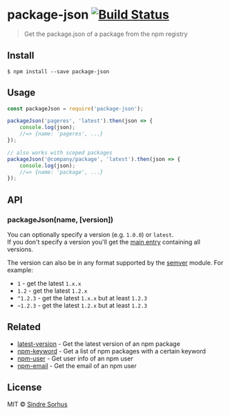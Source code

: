 # package-json [![Build Status](https://travis-ci.org/sindresorhus/package-json.svg?branch=master)](https://travis-ci.org/sindresorhus/package-json)

> Get the package.json of a package from the npm registry


## Install

```
$ npm install --save package-json
```


## Usage

```js
const packageJson = require('package-json');

packageJson('pageres', 'latest').then(json => {
	console.log(json);
	//=> {name: 'pageres', ...}
});

// also works with scoped packages
packageJson('@company/package', 'latest').then(json => {
	console.log(json);
	//=> {name: 'package', ...}
});
```


## API

### packageJson(name, [version])

You can optionally specify a version (e.g. `1.0.0`) or `latest`.  
If you don't specify a version you'll get the [main entry](http://registry.npmjs.org/pageres/) containing all versions.

The version can also be in any format supported by the [semver](https://www.npmjs.com/package/semver) module. For example:

- `1` - get the latest `1.x.x`
- `1.2` - get the latest `1.2.x`
- `^1.2.3` - get the latest `1.x.x` but at least `1.2.3`
- `~1.2.3` - get the latest `1.2.x` but at least `1.2.3`

## Related

- [latest-version](https://github.com/sindresorhus/latest-version) - Get the latest version of an npm package
- [npm-keyword](https://github.com/sindresorhus/npm-keyword) - Get a list of npm packages with a certain keyword
- [npm-user](https://github.com/sindresorhus/npm-user) - Get user info of an npm user
- [npm-email](https://github.com/sindresorhus/npm-email) - Get the email of an npm user


## License

MIT © [Sindre Sorhus](http://sindresorhus.com)

